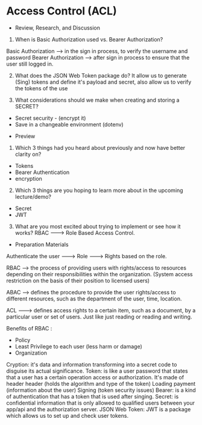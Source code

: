 # Access Control (ACL)

* Review, Research, and Discussion
1. When is Basic Authorization used vs. Bearer Authorization?

Basic Authorization --> in the sign in process, to verify the username and password
Bearer Authorization --> after sign in process to ensure that the user still logged in.

2. What does the JSON Web Token package do?
It allow us to generate (Sing) tokens and define it's payload and secret, also allow us to verify the tokens of the use

3. What considerations should we make when creating and storing a SECRET?
- Secret security - (encrypt it)
- Save in a changeable environment (dotenv)


* Preview
1. Which 3 things had you heard about previously and now have better clarity on?
- Tokens 
- Bearer Authentication
- encryption

2. Which 3 things are you hoping to learn more about in the upcoming lecture/demo?
- Secret
- JWT

3. What are you most excited about trying to implement or see how it works?
RBAC ---> Role Based Access Control.

* Preparation Materials

Authenticate the user ---> Role ---> Rights based on the role.


RBAC --> the process of providing users with rights/access to resources depending on their responsibilities within the organization. (System access restriction on the basis of their position to licensed users)


ABAC --> defines the procedure to provide the user rights/access to different resources, such as the department of the user, time, location.


ACL ---> defines access rights to a certain item, such as a document, by a particular user or set of users. Just like just reading or reading and writing.


Benefits of RBAC :

- Policy
- Least Privilege to each user (less harm or damage)
- Organization


Cryption: it's data and information transforming into a secret code to disguise its actual significance.
Token: is like a user password that states that a user has a certain operation access or authorization. It's made of header header (holds the algorithm and type of the token) Loading payment (information about the user) Signing (token security issues)
Bearer: is a kind of authentication that has a token that is used after singing.
Secret: is confidential information that is only allowed to qualified users between your app/api and the authorization server.
JSON Web Token: JWT is a package which allows us to set up and check user tokens.